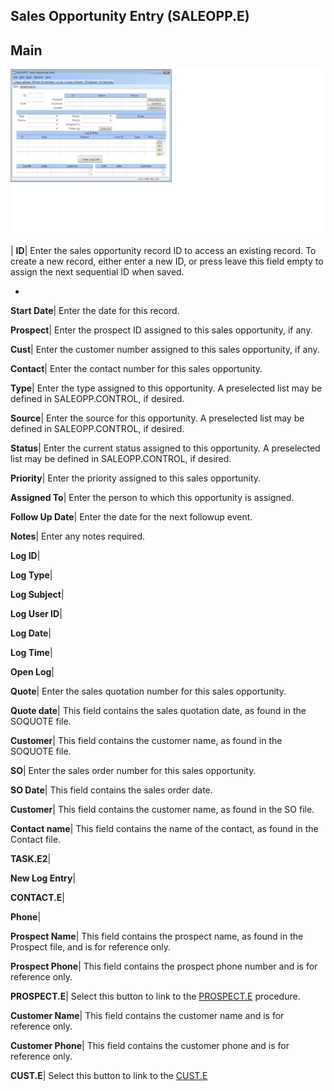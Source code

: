 ## Sales Opportunity Entry (SALEOPP.E)
<PageHeader />

## Main

![](./SALEOPP-E-1.jpg)

| **ID**|  Enter the sales opportunity record ID to access an existing record.
To create a new record, either enter a new ID, or press leave this field empty
to assign the next sequential ID when saved.

-  
**Start Date**|  Enter the date for this record.

**Prospect**|  Enter the prospect ID assigned to this sales opportunity, if
any.

**Cust**|  Enter the customer number assigned to this sales opportunity, if
any.

**Contact**|  Enter the contact number for this sales opportunity.

**Type**|  Enter the type assigned to this opportunity. A preselected list may
be defined in SALEOPP.CONTROL, if desired.

**Source**|  Enter the source for this opportunity. A preselected list may be
defined in SALEOPP.CONTROL, if desired.

**Status**|  Enter the current status assigned to this opportunity. A
preselected list may be defined in SALEOPP.CONTROL, if desired.

**Priority**|  Enter the priority assigned to this sales opportunity.

**Assigned To**|  Enter the person to which this opportunity is assigned.

**Follow Up Date**|  Enter the date for the next followup event.

**Notes**|  Enter any notes required.

**Log ID**|

**Log Type**|

**Log Subject**|

**Log User ID**|

**Log Date**|

**Log Time**|

**Open Log**|

**Quote**|  Enter the sales quotation number for this sales opportunity.

**Quote date**|  This field contains the sales quotation date, as found in the
SOQUOTE file.

**Customer**|  This field contains the customer name, as found in the SOQUOTE
file.

**SO**|  Enter the sales order number for this sales opportunity.

**SO Date**|  This field contains the sales order date.

**Customer**|  This field contains the customer name, as found in the SO file.

**Contact name**|  This field contains the name of the contact, as found in
the Contact file.

**TASK.E2**|

**New Log Entry**|

**CONTACT.E**|

**Phone**|

**Prospect Name**|  This field contains the prospect name, as found in the
Prospect file, and is for reference only.

**Prospect Phone**|  This field contains the prospect phone number and is for
reference only.

**PROSPECT.E**|  Select this button to link to the
[PROSPECT.E](../PROSPECT-E/README.md) procedure.

**Customer Name**|  This field contains the customer name and is for reference
only.

**Customer Phone**|  This field contains the customer phone and is for
reference only.

**CUST.E**|  Select this button to link to the [CUST.E](../CUST-E/README.md)


<badge text= "Version 8.10.57 " vertical="middle" />

<PageFooter />
